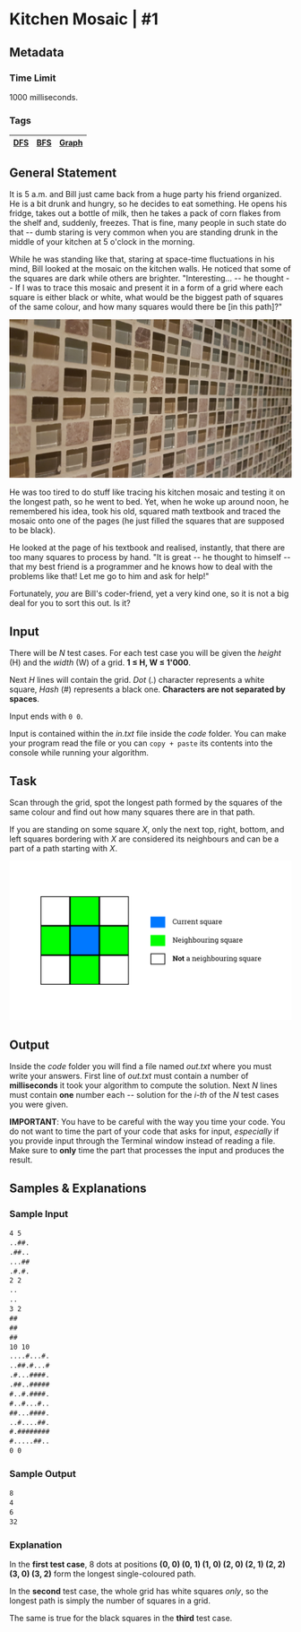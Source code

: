 # Kitchen Mosaic | #1

## Metadata

### Time Limit

1000 milliseconds.

### Tags

[DFS](https://csacademy.com/lesson/depth_first_search) | [BFS](https://csacademy.com/lesson/breadth_first_search) | [Graph](https://csacademy.com/lesson/introduction_to_graphs)
-|-|-

## General Statement

It is 5 a.m. and Bill just came back from a huge party his friend organized. He is a bit drunk and hungry, so he decides to eat something. He opens his fridge, takes out a bottle of milk, then he takes a pack of corn flakes from the shelf and, suddenly, freezes. That is fine, many people in such state do that -- dumb staring is very common when you are standing drunk in the middle of your kitchen at 5 o'clock in the morning.

While he was standing like that, staring at space-time fluctuations in his mind, Bill looked at the mosaic on the kitchen walls. He noticed that some of the squares are dark while others are brighter. "Interesting... -- he thought -- If I was to trace this mosaic and present it in a form of a grid where each square is either black or white, what would be the biggest path of squares of the same colour, and how many squares would there be [in this path]?"

![Mosaic](images/mosaic.jpg)

He was too tired to do stuff like tracing his kitchen mosaic and testing it on the longest path, so he went to bed. Yet, when he woke up around noon, he remembered his idea, took his old, squared math textbook and traced the mosaic onto one of the pages (he just filled the squares that are supposed to be black).

He looked at the page of his textbook and realised, instantly, that there are too many squares to process by hand. "It is great -- he thought to himself -- that my best friend is a programmer and he knows how to deal with the problems like that! Let me go to him and ask for help!"

Fortunately, *you* are Bill's coder-friend, yet a very kind one, so it is not a big deal for you to sort this out. Is it?

## Input

There will be *N* test cases. For each test case you will be given the *height* (H) and the *width* (W) of a grid. **1 ≤ H, W ≤ 1'000**.

Next *H* lines will contain the grid. *Dot* (.) character represents a white square, *Hash* (#) represents a black one. **Characters are not separated by spaces**.

Input ends with `0 0`.

Input is contained within the *in.txt* file inside the *code* folder. You can make your program read the file or you can `copy + paste` its contents into the console while running your algorithm.

## Task

Scan through the grid, spot the longest path formed by the squares of the same colour and find out how many squares there are in that path.

If you are standing on some square *X*, only the next top, right, bottom, and left squares bordering with *X* are considered its neighbours and can be a part of a path starting with *X*.

![Neighbouring explanation](images/neighbours.png)

## Output

Inside the *code* folder you will find a file named *out.txt* where you must write your answers. First line of *out.txt* must contain a number of **milliseconds** it took your algorithm to compute the solution. Next *N* lines must contain **one** number each -- solution for the *i-th* of the *N* test cases you were given.

**IMPORTANT**: You have to be careful with the way you time your code. You do not want to time the part of your code that asks for input, *especially* if you provide input through the Terminal window instead of reading a file. Make sure to **only** time the part that processes the input and produces the result.

## Samples & Explanations

### Sample Input

```txt
4 5
..##.
.##..
...##
.#.#.
2 2
..
..
3 2
##
##
##
10 10
....#...#.
..##.#...#
.#...####.
.##..#####
#..#.####.
#..#...#..
##...####.
..#....##.
#.########
#.....##..
0 0
```

### Sample Output

```txt
8
4
6
32
```

### Explanation

In the **first test case**, 8 dots at positions **(0, 0) (0, 1) (1, 0) (2, 0) (2, 1) (2, 2) (3, 0) (3, 2)** form the longest single-coloured path.

In the **second** test case, the whole grid has white squares *only*, so the longest path is simply the number of squares in a grid.

The same is true for the black squares in the **third** test case.